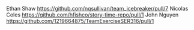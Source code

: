 Ethan Shaw https://github.com/nqsullivan/team_icebreaker/pull/7
Nicolas Coles https://github.com/hfishco/story-time-repo/pull/1
John Nguyen https://github.com/1219664875/TeamExerciseSER316/pull/1
